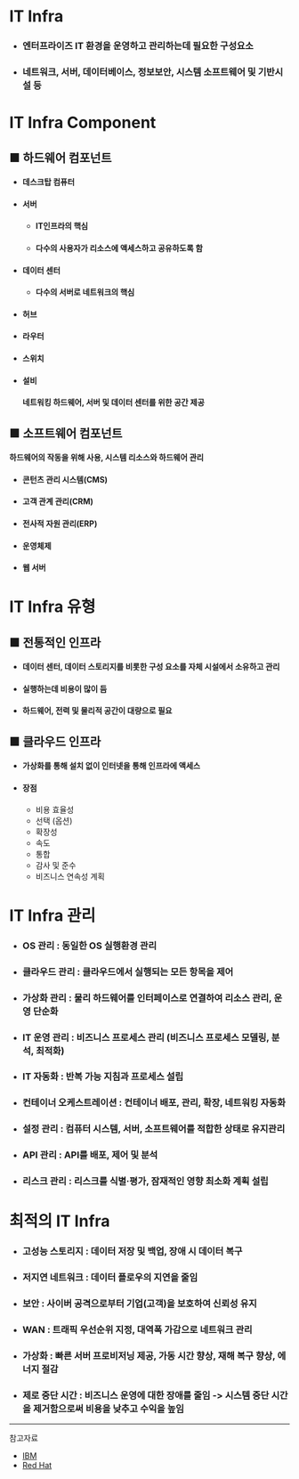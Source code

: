 # IT Infra
* ### 엔터프라이즈 IT 환경을 운영하고 관리하는데 필요한 구성요소
* ### 네트워크, 서버, 데이터베이스, 정보보안, 시스템 소프트웨어 및 기반시설 등

# IT Infra Component
## ■ 하드웨어 컴포넌트
* #### 데스크탑 컴퓨터
* #### 서버
  * #### IT인프라의 핵심
  * #### 다수의 사용자가 리소스에 액세스하고 공유하도록 함
* #### 데이터 센터
  * #### 다수의 서버로 네트워크의 핵심
* #### 허브
* #### 라우터
* #### 스위치
* #### 설비
    #### 네트워킹 하드웨어, 서버 및 데이터 센터를 위한 공간 제공

## ■ 소프트웨어 컴포넌트
#### 하드웨어의 작동을 위해 사용, 시스템 리소스와 하드웨어 관리
* #### 콘턴츠 관리 시스템(CMS)
* #### 고객 관계 관리(CRM)
* #### 전사적 자원 관리(ERP)
* #### 운영체제
* #### 웹 서버

# IT Infra 유형
## ■ 전통적인 인프라
* #### 데이터 센터, 데이터 스토리지를 비롯한 구성 요소를 자체 시설에서 소유하고 관리
* #### 실행하는데 비용이 많이 듬
* #### 하드웨어, 전력 및 물리적 공간이 대량으로 필요

## ■ 클라우드 인프라
* #### 가상화를 통해 설치 없이 인터넷을 통해 인프라에 액세스
* #### 장점
    * 비용 효율성
    * 선택 (옵션)
    * 확장성
    * 속도
    * 통합
    * 감사 및 준수
    * 비즈니스 연속성 계획

# IT Infra 관리
* ### OS 관리 : 동일한 OS 실행환경 관리
* ### 클라우드 관리 : 클라우드에서 실행되는 모든 항목을 제어
* ### 가상화 관리 : 물리 하드웨어를 인터페이스로 연결하여 리소스 관리, 운영 단순화
* ### IT 운영 관리 : 비즈니스 프로세스 관리 (비즈니스 프로세스 모델링, 분석, 최적화)
* ### IT 자동화 : 반복 가능 지침과 프로세스 설립
* ### 컨테이너 오케스트레이션 : 컨테이너 배포, 관리, 확장, 네트워킹 자동화
* ### 설정 관리 : 컴퓨터 시스템, 서버, 소프트웨어를 적합한 상태로 유지관리
* ### API 관리 : API를 배포, 제어 및 분석
* ### 리스크 관리 : 리스크를 식별·평가, 잠재적인 영향 최소화 계획 설립

# 최적의 IT Infra
* ### 고성능 스토리지 : 데이터 저장 및 백업, 장애 시 데이터 복구
* ### 저지연 네트워크 : 데이터 플로우의 지연을 줄임
* ### 보안 : 사이버 공격으로부터 기업(고객)을 보호하여 신뢰성 유지
* ### WAN : 트래픽 우선순위 지정, 대역폭 가감으로 네트워크 관리
* ### 가상화 : 빠른 서버 프로비저닝 제공, 가동 시간 향상, 재해 복구 향상, 에너지 절감
* ### 제로 중단 시간 : 비즈니스 운영에 대한 장애를 줄임 -> 시스템 중단 시간을 제거함으로써 비용을 낮추고 수익을 높임

<hr/>

참고자료
* [IBM](https://www.ibm.com/kr-ko/topics/infrastructure)
* [Red Hat](https://www.redhat.com/ko/topics/cloud-computing/what-is-it-infrastructure)
